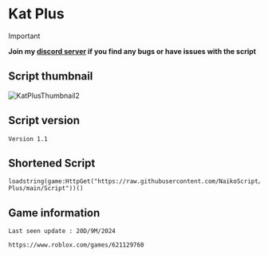 # Kat Plus
> [!IMPORTANT]
> **Join my [discord server](https://discord.gg/vAWJMYJYcR) if you find any bugs or have issues with the script**
## Script thumbnail
![KatPlusThumbnail2](https://github.com/user-attachments/assets/0c765e95-0612-418b-a06c-b6dd726efe4f)
## Script version
`Version 1.1`
## Shortened Script
```
loadstring(game:HttpGet("https://raw.githubusercontent.com/NaikoScript/Kat-Plus/main/Script"))()
```
## Game information
`Last seen update : 20D/9M/2024`
```
https://www.roblox.com/games/621129760
```
